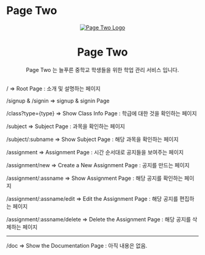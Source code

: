 # Page Two

<p align="center">
  <a href="">
    <img src="https://user-images.githubusercontent.com/96553411/158017020-62d2ce32-9365-4169-b8d6-f53e058d86f0.png" alt="Page Two Logo">
  </a>
</p>

<h1 align="center">
  Page Two
</h1>

<p align="center">
  Page Two 는 늘푸른 중학교 학생들을 위한 학업 관리 서비스 입니다.
</p>

##

/
=> Root Page : 소개 및 설명하는 페이지

/signup & /signin
=> signup & signin Page

/class?type={type}
=> Show Class Info Page : 학급에 대한 것을 확인하는 페이지

/subject
=> Subject Page : 과목을 확인하는 페이지

/subject/:subname
=> Show Subject Page : 해당 과목을 확인하는 페이지

/assignment
=> Assignment Page : 시간 순서대로 공지들을 보여주는 페이지

/assignment/new
=> Create a New Assignment Page : 공지를 만드는 페이지

/assignment/:assname
=> Show Assignment Page : 해당 공지를 확인하는 페이지

/assignment/:assname/edit
=> Edit the Assignment Page : 해당 공지를 편집하는 페이지

/assignment/:assname/delete
=> Delete the Assignment Page : 해당 공지를 삭제하는 페이지

---

/doc
=> Show the Documentation Page : 아직 내용은 없음.
